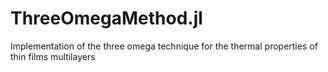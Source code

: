 # ThreeOmegaMethod.jl
Implementation of the three omega technique for the thermal properties of thin films multilayers
